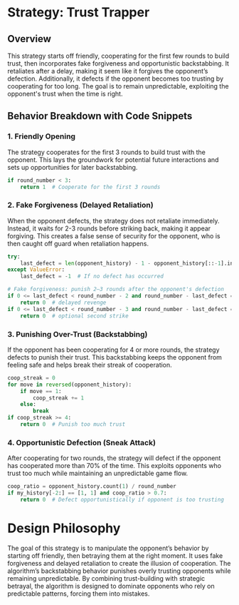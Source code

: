 # Strategy: Trust Trapper
## Overview
This strategy starts off friendly, cooperating for the first few rounds to build trust, then incorporates fake forgiveness and opportunistic backstabbing. It retaliates after a delay, making it seem like it forgives the opponent’s defection. Additionally, it defects if the opponent becomes too trusting by cooperating for too long. The goal is to remain unpredictable, exploiting the opponent's trust when the time is right.

## Behavior Breakdown with Code Snippets
### 1. Friendly Opening
The strategy cooperates for the first 3 rounds to build trust with the opponent. This lays the groundwork for potential future interactions and sets up opportunities for later backstabbing.

```python
if round_number < 3:
    return 1  # Cooperate for the first 3 rounds
```

### 2. Fake Forgiveness (Delayed Retaliation)
When the opponent defects, the strategy does not retaliate immediately. Instead, it waits for 2-3 rounds before striking back, making it appear forgiving. This creates a false sense of security for the opponent, who is then caught off guard when retaliation happens.

```python
try:
    last_defect = len(opponent_history) - 1 - opponent_history[::-1].index(0)
except ValueError:
    last_defect = -1  # If no defect has occurred

# Fake forgiveness: punish 2–3 rounds after the opponent's defection
if 0 <= last_defect < round_number - 2 and round_number - last_defect == 3:
    return 0  # delayed revenge
if 0 <= last_defect < round_number - 3 and round_number - last_defect == 4:
    return 0  # optional second strike
```

### 3. Punishing Over-Trust (Backstabbing)
If the opponent has been cooperating for 4 or more rounds, the strategy defects to punish their trust. This backstabbing keeps the opponent from feeling safe and helps break their streak of cooperation.

```python
coop_streak = 0
for move in reversed(opponent_history):
    if move == 1:
        coop_streak += 1
    else:
        break
if coop_streak >= 4:
    return 0  # Punish too much trust
```
### 4. Opportunistic Defection (Sneak Attack)
After cooperating for two rounds, the strategy will defect if the opponent has cooperated more than 70% of the time. This exploits opponents who trust too much while maintaining an unpredictable game flow.

```python
coop_ratio = opponent_history.count(1) / round_number
if my_history[-2:] == [1, 1] and coop_ratio > 0.7:
    return 0  # Defect opportunistically if opponent is too trusting
```
# Design Philosophy
The goal of this strategy is to manipulate the opponent’s behavior by starting off friendly, then betraying them at the right moment. It uses fake forgiveness and delayed retaliation to create the illusion of cooperation. The algorithm’s backstabbing behavior punishes overly trusting opponents while remaining unpredictable. By combining trust-building with strategic betrayal, the algorithm is designed to dominate opponents who rely on predictable patterns, forcing them into mistakes.
